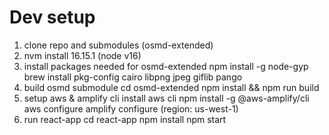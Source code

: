 # Dev setup

1. clone repo and submodules (osmd-extended)
2. nvm install 16.15.1 (node v16)
3. install packages needed for osmd-extended
    npm install -g node-gyp
    brew install pkg-config cairo libpng jpeg giflib pango
4. build osmd submodule
    cd osmd-extended
    npm install && npm run build
5. setup aws & amplify cli
    install aws cli
    npm install -g @aws-amplify/cli
    aws configure
    amplify configure
    (region: us-west-1)
6. run react-app
    cd react-app
    npm install
    npm start
